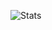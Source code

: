 

<!---
pinna9001/pinna9001 is a ✨ special ✨ repository because its `README.md` (this file) appears on your GitHub profile.
You can click the Preview link to take a look at your changes.
--->
![Stats](https://github-readme-stats.vercel.app/api?username=pinna9001&theme=react&show_icons=true)
